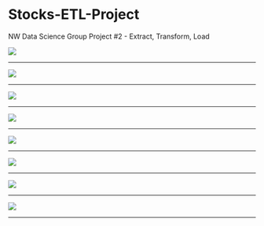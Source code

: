 # Stocks-ETL-Project
NW Data Science Group Project #2 - Extract, Transform, Load

<p>
    <img src="https://github.com/ppalani09/Stocks-ETL-Project/blob/main/images/Slide0.PNG"/>
    <br>
</p>

***

<p>
    <img src="https://github.com/ppalani09/Stocks-ETL-Project/blob/main/images/Slide1.PNG"/>
    <br>
</p>

***

<p>
    <img src="https://github.com/ppalani09/Stocks-ETL-Project/blob/main/images/Slide2.PNG"/>
    <br>
</p>

***

<p>
    <img src="https://github.com/ppalani09/Stocks-ETL-Project/blob/main/images/Slide3.PNG"/>
    <br>
</p>

***

<p>
    <img src="https://github.com/ppalani09/Stocks-ETL-Project/blob/main/images/Slide4.PNG"/>
    <br>
</p>

***

<p>
    <img src="https://github.com/ppalani09/Stocks-ETL-Project/blob/main/images/Slide5.PNG"/>
    <br>
</p>

***

<p>
    <img src="https://github.com/ppalani09/Stocks-ETL-Project/blob/main/images/Slide6.PNG"/>
    <br>
</p>

***

<p>
    <img src="https://github.com/ppalani09/Stocks-ETL-Project/blob/main/images/Slide7.PNG"/>
    <br>
</p>

***
